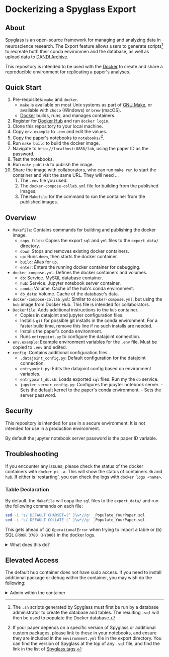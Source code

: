 # Dockerizing a Spyglass Export

## About

[Spyglass](lorenfranklab.github.io/spyglass/) is an open-source framework for
managing and analyzing data in neuroscience research. The Export feature allows
users to generate scripts[^1] to recreate both their conda environmen and the
database, as well as upload data to [DANDI Archive](https://dandiarchive.org/).

[^1]: The `.sh` scripts generated by Spyglass must first be run by a database
    administrator to create the database and tables. The resulting `.sql` will
    then be used to populate the Docker database.

This repository is intended to be used with the
[Docker](https://www.docker.com/) to create and share a reproducible
environment for replicating a paper's analyses.

## Quick Start

1. Pre-requisites: `make` and `docker`.
    - `make` is available on most Unix systems as part of
    [GNU Make](https://www.gnu.org/software/make/), or available with
    `choco` (Windows) or `brew` (macOS).
    - [Docker](https://docs.docker.com/get-docker/) builds, runs, and manages
    containers.
1. Register for [Docker Hub](https://hub.docker.com/signup) and run
    `docker login`.
1. Clone this repository to your local machine.
1. Copy `env.example` to `.env` and edit the values.
1. Copy the paper's notebooks to `notebooks/`[^2].
1. Run `make build` to build the docker image.
1. Navigate to `http://localhost:8888/lab`, using the paper ID as the password.
1. Test the notebooks.
1. Run `make publish` to publish the image.
1. Share the image with collaborators, who can run `make run` to start the
    container and visit the same URL. They will need ...
    1. The `.env` file you used.
    1. The `docker-compose-collab.yml` file for building from the published
        images.
    1. The `Makefile` for the command to run the container from the published
        images.

[^2]: If your paper depends on a specific version of Spyglass or additional
    custom packages, please link to these in your notebooks, and ensure they are
    included in the `environment.yml` file in the export directory. You can find
    the version of Spyglass at the top of any `.sql` file, and find the link in
    the list of [Spyglass tags](https://github.com/LorenFrankLab/spyglass/tags).

## Overview

- `Makefile`: Contains commands for building and publishing the docker image.
  - `copy_files`: Copies the export `sql` and `yml` files to the
    `export_data/` directory.
  - `down`: Stops and removes existing docker containers.
  - `up`: Runs `down`, then starts the docker container.
  - `build`: Alias for `up`.
  - `enter`: Enters the running docker container for debugging.
- `docker-compose.yml`: Defines the docker containers and volumes.
  - `db`: Service. MySQL database container.
  - `hub`: Service. Jupyter notebook server container.
  - `conda`: Volume. Cache of the hub's conda environment.
  - `db_data`: Volume. Cache of the database's data.
- `docker-compose-collab.yml`: Similar to `docker-compose.yml`, but using the
  `hub` image from Docker Hub. This file is intended for collaborators.
- `Dockerfile`: Adds additional instructions to the `hub` container.
  - Copies in datajoint and jupyter configuration files.
  - Installs `git` for possible git installs in the conda environment. For a
    faster build time, remove this line if no such installs are needed.
  - Installs the paper's conda environment.
  - Runs `entrypoint.py` to configure the datajoint connection.
- `env.example`: Example environment variables for the `.env` file. Must be
  copied to `.env` and edited.
- `config`: Contains additional configuration files.
  - `.datajoint_config.py`: Default configuration for the datajoint connection.
  - `entrypoint.py`: Edits the datajoint config based on environment variables.
  - `entrypoint_db.sh`: Loads exported `sql` files. Run my the `db` service.
  - `jupyter_server_config.py`: Configures the jupyter notebook server.
        - Sets the default kernel to the paper's conda environment.
        - Sets the server password.

## Security

This repository is intended for use in a secure environment. It is not intended
for use in a production environment.

By default the jupyter notebook server password is the paper ID variable.

## Troubleshooting

If you encounter any issues, please check the status of the docker containers
with `docker ps -a`. This will show the status of containers `db` and `hub`.
If either is 'restarting', you can check the logs with `docker logs <name>`.

### Table Declaration

By default, the `Makefile` will copy the `sql` files to the `export_data/` and
run the following commands on each file:

```bash
sed -i 's/ DEFAULT CHARSET=[^ ]\w*//g' _Populate_YourPaper.sql
sed -i 's/ DEFAULT COLLATE [^ ]\w*//g' _Populate_YourPaper.sql
```

This gets ahead of (a) `OperationalError` when trying to import a table or (b)
SQL `ERROR 3780 (HY000)` in the docker logs.

<details><summary>What does this do?</summary>

These `sed` commands remove encoding specifications from the `sql` file(s).

```sql
CREATE TABLE your_table (
    ...
) ENGINE=InnoDB DEFAULT CHARSET=latin1 COLLATE swedish_latin=ci COMMENT='X';
```

Will become:

```sql
CREATE TABLE your_table (
    ...
) ENGINE=InnoDB COMMENT='X';
```

The line with `ENGINE=InnoDB` should always end in `;`. It may or may not have
a `COMMENT` field.

</details>

## Elevated Access

The default hub container does not have sudo access. If you need to install
additional package or debug within the container, you may wish do the following:

<details><summary>Admin within the container</summary>

Add sudo for the default user, mysql credentials to the `Dockerfile`, and add
`mysql-client` to allow command line access to the database.

```Dockerfile
USER root

# Allow sudo
RUN echo "jovyan:jovyanpassword" | chpasswd
RUN echo "jovyan ALL=(ALL) NOPASSWD:ALL" > /etc/sudoers.d/jovyan
# Add mysql credentials - Vars must also be added to docker-compose.yml
ARG MYSQL_HOST
ARG MYSQL_USER
ARG MYSQL_ROOT_PASSWORD
# Add default mysql credentials
RUN echo -e "\
[client]\n\
host=${MYSQL_HOST}\n\
user=${MYSQL_USER}\n\
password=${MYSQL_ROOT_PASSWORD}\n\n\
[mysqld]\n\
character-set-server = latin1\n\
collation-server = latin1_swedish_ci" > ${HOME}/.my.cnf
RUN apt update && apt install mysql-client -y

USER ${NB_UID}
```

Each `ARG` item must also be added to the `docker-compose.yml` file under the
`hub` service:

```yaml
    build:
      context: .
      dockerfile: Dockerfile
      args:
        MYSQL_HOST: db
        MYSQL_USER: root
        MYSQL_ROOT_PASSWORD: ${MYSQL_ROOT_PASSWORD}
```

And add `GRANT_SUDO=yes` to the `.env` file.

</details>
